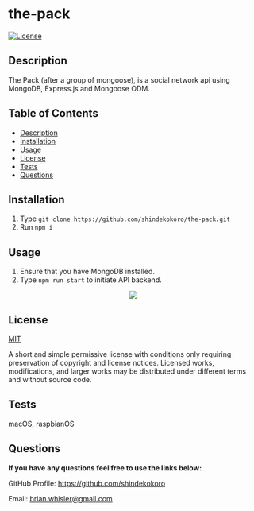 # the-pack

[![License](https://img.shields.io/github/license/shindekokoro/the-pack)](http://choosealicense.com/licenses/mit/)

## Description

The Pack (after a group of mongoose), is a social network api using MongoDB, Express.js and Mongoose ODM.

## Table of Contents

- [Description](#description)
- [Installation](#installation)
- [Usage](#usage)
- [License](#license)
- [Tests](#tests)
- [Questions](#questions)

## Installation

1. Type `git clone https://github.com/shindekokoro/the-pack.git`
2. Run `npm i`


## Usage

1. Ensure that you have MongoDB installed.
2. Type `npm run start` to initiate API backend.

<p align="center">
<img src="https://raw.githubusercontent.com/shindekokoro/the-pack/main/assets/images/preview.png">
</p>

## License

[MIT](http://choosealicense.com/licenses/mit/)

A short and simple permissive license with conditions only requiring preservation of copyright and license notices. Licensed works, modifications, and larger works may be distributed under different terms and without source code.

## Tests

macOS, raspbianOS

## Questions

**If you have any questions feel free to use the links below:**

GitHub Profile: https://github.com/shindekokoro

Email: brian.whisler@gmail.com

